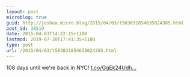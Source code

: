 ```yaml
---
layout: post
microblog: true
guid: http://joshua.micro.blog/2015/04/03/t583831854635024385.html
post_id: 38519
date: 2015-04-03T14:22:15+1100
lastmod: 2019-07-30T17:41:35+1100
type: post
url: /2015/04/03/t583831854635024385.html
---
```

108 days until we're back in NYC! [t.co/GgEk24Udh...](http://t.co/GgEk24Udhx)
